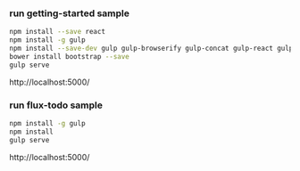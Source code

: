 ### run getting-started sample
```sh
npm install --save react
npm install -g gulp
npm install --save-dev gulp gulp-browserify gulp-concat gulp-react gulp-connect lodash reactify
bower install bootstrap --save
gulp serve
```
http://localhost:5000/

### run flux-todo sample
```sh
npm install -g gulp
npm install 
gulp serve
```
http://localhost:5000/
